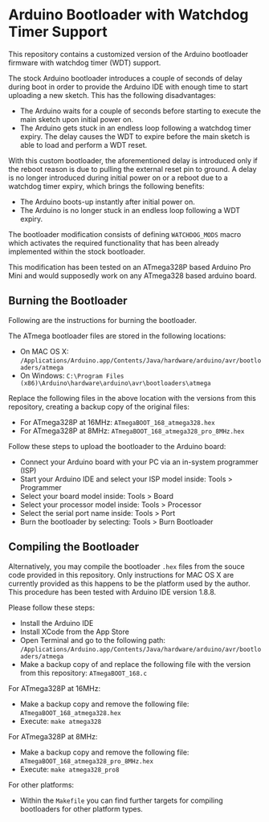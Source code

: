 # Arduino Bootloader with Watchdog Timer Support

This repository contains a customized version of the Arduino bootloader firmware with watchdog timer (WDT) support.

The stock Arduino bootloader introduces a couple of seconds of delay during boot in order to provide the Arduino IDE 
with enough time to start uploading a new sketch. This has the following disadvantages:

* The Arduino waits for a couple of seconds before starting to execute the main sketch upon initial power on.
* The Arduino gets stuck in an endless loop following a watchdog timer expiry. The delay causes the WDT to expire before
the main sketch is able to load and perform a WDT reset.

With this custom bootloader, the aforementioned delay is introduced only if the reboot reason is due to pulling the external
reset pin to ground. A delay is no longer introduced during initial power on or a reboot due to a watchdog timer expiry, which
brings the following benefits:

* The Arduino boots-up instantly after initial power on.
* The Arduino is no longer stuck in an endless loop following a WDT expiry.

The bootloader modification consists of defining `WATCHDOG_MODS` macro which activates the required functionality that has been 
already implemented within the stock bootloader.

This modification has been tested on an ATmega328P based Arduino Pro Mini and would supposedly work on any ATmega328 
based arduino board.

## Burning the Bootloader

Following are the instructions for burning the bootloader.

The ATmega bootloader files are stored in the following locations:
* On MAC OS X: `/Applications/Arduino.app/Contents/Java/hardware/arduino/avr/bootloaders/atmega`
* On Windows: `C:\Program Files (x86)\Arduino\hardware\arduino\avr\bootloaders\atmega`

Replace the following files in the above location with the versions from this repository, creating a backup copy of the original files:
* For ATmega328P at 16MHz: `ATmegaBOOT_168_atmega328.hex`
* For ATmega328P at 8MHz: `ATmegaBOOT_168_atmega328_pro_8MHz.hex`

Follow these steps to upload the bootloader to the Arduino board:
* Connect your Arduino board with your PC via an in-system programmer (ISP) 
* Start your Arduino IDE and select your ISP model inside: Tools > Programmer
* Select your board model inside: Tools > Board
* Select your processor model inside: Tools > Processor
* Select the serial port name inside: Tools > Port
* Burn the bootloader by selecting: Tools > Burn Bootloader

## Compiling the Bootloader

Alternatively, you may compile the bootloader `.hex` files from the souce code provided in this repository. 
Only instructions for MAC OS X are currently provided as this happens to be the platform used by the author. 
This procedure has been tested with Arduino IDE version 1.8.8.

Please follow these steps:
* Install the Arduino IDE
* Install XCode from the App Store
* Open Terminal and go to the following path: `/Applications/Arduino.app/Contents/Java/hardware/arduino/avr/bootloaders/atmega`
* Make a backup copy of and replace the following file with the version from this repository: `ATmegaBOOT_168.c`

For ATmega328P at 16MHz:
* Make a backup copy and remove the following file: `ATmegaBOOT_168_atmega328.hex`
* Execute: `make atmega328`

For ATmega328P at 8MHz:
* Make a backup copy and remove the following file: `ATmegaBOOT_168_atmega328_pro_8MHz.hex`
* Execute: `make atmega328_pro8` 

For other platforms:
* Within the `Makefile` you can find further targets for compiling bootloaders for other platform types.

